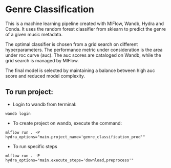 # Genre Classification
This is a machine learning pipeline created with MlFlow, Wandb, Hydra and Conda.
It uses the random forest classifier from sklearn to predict the genre of a given music metadata.

The optimal classifier is chosen from a grid search on different hyperparameters. The
performance metric under consideration is the area under roc curve (auc). 
The auc scores are cataloged on Wandb, while the grid search is managed by MlFlow.

The final model is selected by maintaining a balance between high auc score and reduced 
model complexity.

## To run project:

* Login to wandb from terminal:
```
wandb login
```

* To create project on wandb, execute the command:
```
mlflow run . -P hydra_options="main.project_name='genre_classification_prod'"
```

* To run specific steps
```
mlflow run . -P hydra_options="main.execute_steps='download,preprocess'"
```